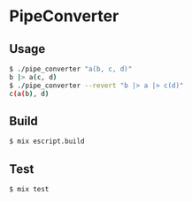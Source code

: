 # PipeConverter

## Usage

```bash
$ ./pipe_converter "a(b, c, d)"
b |> a(c, d)
$ ./pipe_converter --revert "b |> a |> c(d)"
c(a(b), d)
```

## Build

```bash
$ mix escript.build
```

## Test

```bash
$ mix test
```
